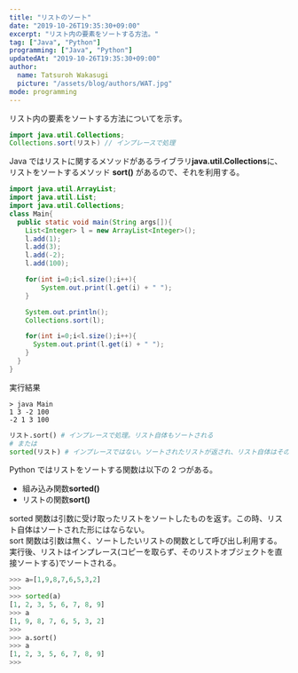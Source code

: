 ```yaml
---
title: "リストのソート"
date: "2019-10-26T19:35:30+09:00"
excerpt: "リスト内の要素をソートする方法。"
tag: ["Java", "Python"]
programming: ["Java", "Python"]
updatedAt: "2019-10-26T19:35:30+09:00"
author:
  name: Tatsuroh Wakasugi
  picture: "/assets/blog/authors/WAT.jpg"
mode: programming
---
```


リスト内の要素をソートする方法についてを示す。

<div class="note_content_by_programming_language" id="note_content_Java">

```java
import java.util.Collections;
Collections.sort(リスト) // インプレースで処理
```

Java ではリストに関するメソッドがあるライブラリ**java.util.Collections**に、リストをソートするメソッド **sort()** があるので、それを利用する。

```java
import java.util.ArrayList;
import java.util.List;
import java.util.Collections;
class Main{
  public static void main(String args[]){
    List<Integer> l = new ArrayList<Integer>();
    l.add(1);
    l.add(3);
    l.add(-2);
    l.add(100);

    for(int i=0;i<l.size();i++){
        System.out.print(l.get(i) + " ");
    }

    System.out.println();
    Collections.sort(l);

    for(int i=0;i<l.size();i++){
      System.out.print(l.get(i) + " ");
    }
  }
}
```

実行結果

```
> java Main
1 3 -2 100
-2 1 3 100
```

</div>
<div class="note_content_by_programming_language" id="note_content_Python">

```python
リスト.sort() # インプレースで処理。リスト自体もソートされる
# または
sorted(リスト) # インプレースではない。ソートされたリストが返され、リスト自体はそのまま
```

Python ではリストをソートする関数は以下の 2 つがある。

- 組み込み関数**sorted()**
- リストの関数**sort()**

sorted 関数は引数に受け取ったリストをソートしたものを返す。この時、リスト自体はソートされた形にはならない。  
sort 関数は引数は無く、ソートしたいリストの関数として呼び出し利用する。実行後、リストはインプレース(コピーを取らず、そのリストオブジェクトを直接ソートする)でソートされる。

```python
>>> a=[1,9,8,7,6,5,3,2]
>>>
>>> sorted(a)
[1, 2, 3, 5, 6, 7, 8, 9]
>>> a
[1, 9, 8, 7, 6, 5, 3, 2]
>>>
>>> a.sort()
>>> a
[1, 2, 3, 5, 6, 7, 8, 9]
>>>
```

</div>
